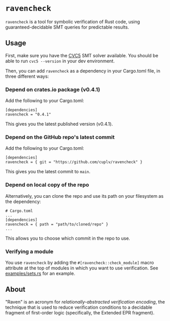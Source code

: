 # `ravencheck`

`ravencheck` is a tool for symbolic verification of Rust code, using guaranteed-decidable SMT queries for predictable results.

## Usage

First, make sure you have the [CVC5](https://cvc5.github.io/) SMT
solver available. You should be able to run `cvc5 --version` in your
dev environment.

Then, you can add `ravencheck` as a dependency in your Cargo.toml
file, in three different ways:

### Depend on crates.io package (v0.4.1)

Add the following to your Cargo.toml:

```
[dependencies]
ravencheck = "0.4.1"
```

This gives you the latest published version (v0.4.1).

### Depend on the GitHub repo's latest commit

Add the following to your Cargo.toml:

```
[dependencies]
ravencheck = { git = "https://github.com/cuplv/ravencheck" }
```

This gives you the latest commit to `main`.

### Depend on local copy of the repo

Alternatively, you can clone the repo and use its path on your
filesystem as the dependency:

```
# Cargo.toml
...
[dependencies]
ravencheck = { path = "path/to/cloned/repo" }
...
```

This allows you to choose which commit in the repo to use.

### Verifying a module

You use `ravencheck` by adding the `#[ravencheck::check_module]` macro
attribute at the top of modules in which you want to use
verification. See [examples/sets.rs](./examples/sets.rs) for an
example.

## About

"Raven" is an acronym for *relationally-abstracted verification
encoding*, the technique that is used to reduce verification
conditions to a decidable fragment of first-order logic (specifically,
the Extended EPR fragment).
